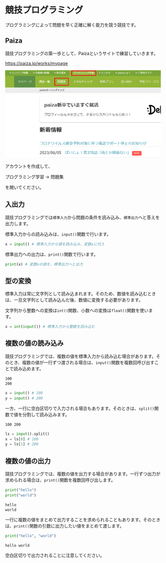 # 競技プログラミング

プログラミングによって問題を早く正確に解く能力を競う競技です。

## Paiza

競技プログラミングの第一歩として、Paizaというサイトで練習していきます。

https://paiza.jp/works/mypage

<img src="assets/paiza.png">

アカウントを作成して、

プログラミング学習 -> 問題集

を開いてください。

## 入出力

競技プログラミングでは`標準入力`から問題の条件を読み込み、`標準出力`へと答えを出力します。

標準入力からの読み込みは、`input()`関数で行います。

```python
x = input() # 標準入力から値を読み込み、変数xに代入
```

標準出力への出力は、`print()`関数で行います。

```python
print(x) # 変数xの値を、標準出力へと出力
```

## 型の変換

標準入力は常に文字列として読み込まれます。そのため、数値を読み込むときは、一旦文字列として読み込んだ後、数値に変換する必要があります。

文字列から整数への変換は`int()`関数、小数への変換は`float()`関数を使います。

```python
x = int(input()) # 標準入力から整数を読み込む
```

## 複数の値の読み込み

競技プログラミングでは、複数の値を標準入力から読み込む場合があります。そのとき、複数の値が一行ずつ渡される場合は、`input()`関数を複数回呼び出すことで読み込めます。

```
100
200
```

```python
x = input() # 100
y = input() # 200
```

一方、一行に空白区切りで入力される場合もあります。そのときは、`split()`関数で値を分割して読み込みます。

```
100 200
```

```python
ls = input().split()
x = ls[0] # 100
y = ls[1] # 200
```

## 複数の値の出力

競技プログラミングでは、複数の値を出力する場合があります。一行ずつ出力が求められる場合は、`print()`関数を複数回呼び出します。

```python
print("hello")
print("world")
```

```
hello
world
```

一行に複数の値をまとめて出力することを求められることもあります。そのときは、`print()`関数の引数に出力したい値をまとめて渡します。

```python
print("hello", "world")
```

```
hello world
```

空白区切りで出力されることに注意してください。
